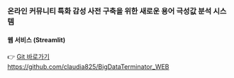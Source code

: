 ### 온라인 커뮤니티 특화 감성 사전 구축을 위한 새로운 용어 극성값 분석 시스템
#### 웹 서비스 (Streamlit)

👉 [Git 바로가기](https://github.com/claudia825/BigDataTerminator_WEB) <br>
https://github.com/claudia825/BigDataTerminator_WEB
